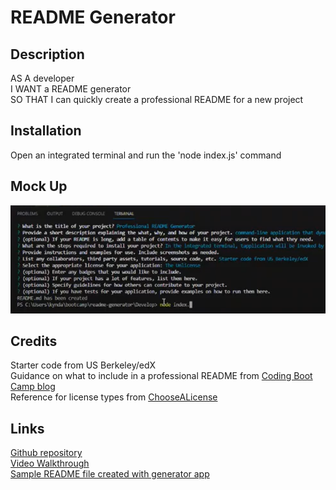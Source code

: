 # README Generator

## Description

AS A developer <br>
I WANT a README generator <br>
SO THAT I can quickly create a professional README for a new project <br>

## Installation

Open an integrated terminal and run the 'node index.js' command

## Mock Up

![screenshot of README generator app in integrated terminal](assets/images/Screenshot.png)

## Credits

Starter code from US Berkeley/edX <br>
Guidance on what to include in a professional README from [Coding Boot Camp blog](https://coding-boot-camp.github.io/full-stack/github/professional-readme-guide) <br>
Reference for license types from [ChooseALicense](https://choosealicense.com/licenses/)

## Links

[Github repository](https://github.com/kyndalbowers/readme-generator) <br>
[Video Walkthrough](https://drive.google.com/file/d/1lv73AuzJhBdRkjnOCMN4LwzFwma7Ggby/view) <br>
[Sample README file created with generator app](https://github.com/kyndalbowers/readme-generator/blob/main/sample-README.md)